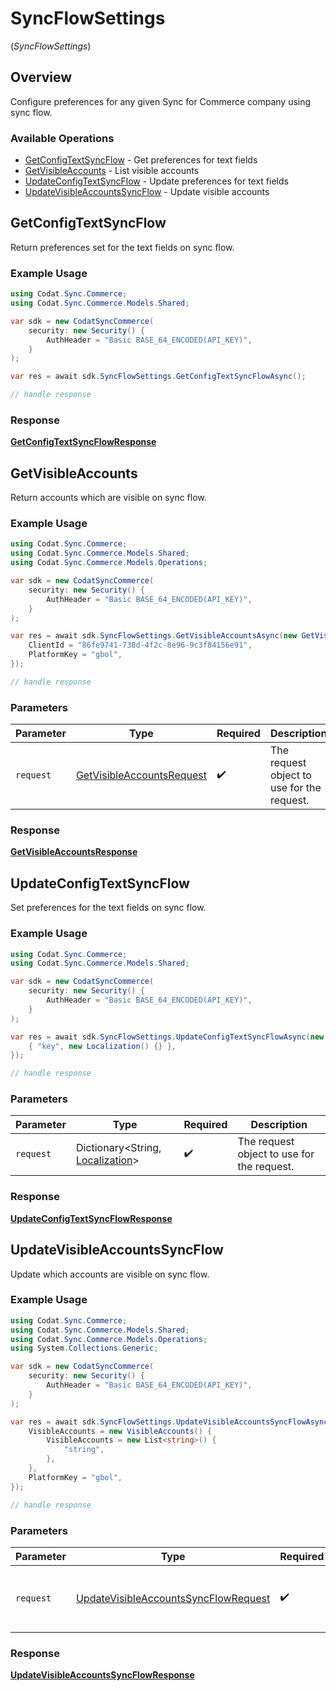 # SyncFlowSettings
(*SyncFlowSettings*)

## Overview

Configure preferences for any given Sync for Commerce company using sync flow.

### Available Operations

* [GetConfigTextSyncFlow](#getconfigtextsyncflow) - Get preferences for text fields
* [GetVisibleAccounts](#getvisibleaccounts) - List visible accounts
* [UpdateConfigTextSyncFlow](#updateconfigtextsyncflow) - Update preferences for text fields
* [UpdateVisibleAccountsSyncFlow](#updatevisibleaccountssyncflow) - Update visible accounts

## GetConfigTextSyncFlow

Return preferences set for the text fields on sync flow.

### Example Usage

```csharp
using Codat.Sync.Commerce;
using Codat.Sync.Commerce.Models.Shared;

var sdk = new CodatSyncCommerce(
    security: new Security() {
        AuthHeader = "Basic BASE_64_ENCODED(API_KEY)",
    }
);

var res = await sdk.SyncFlowSettings.GetConfigTextSyncFlowAsync();

// handle response
```


### Response

**[GetConfigTextSyncFlowResponse](../../Models/Operations/GetConfigTextSyncFlowResponse.md)**


## GetVisibleAccounts

Return accounts which are visible on sync flow.

### Example Usage

```csharp
using Codat.Sync.Commerce;
using Codat.Sync.Commerce.Models.Shared;
using Codat.Sync.Commerce.Models.Operations;

var sdk = new CodatSyncCommerce(
    security: new Security() {
        AuthHeader = "Basic BASE_64_ENCODED(API_KEY)",
    }
);

var res = await sdk.SyncFlowSettings.GetVisibleAccountsAsync(new GetVisibleAccountsRequest() {
    ClientId = "86fe9741-738d-4f2c-8e96-9c3f84156e91",
    PlatformKey = "gbol",
});

// handle response
```

### Parameters

| Parameter                                                                         | Type                                                                              | Required                                                                          | Description                                                                       |
| --------------------------------------------------------------------------------- | --------------------------------------------------------------------------------- | --------------------------------------------------------------------------------- | --------------------------------------------------------------------------------- |
| `request`                                                                         | [GetVisibleAccountsRequest](../../Models/Operations/GetVisibleAccountsRequest.md) | :heavy_check_mark:                                                                | The request object to use for the request.                                        |


### Response

**[GetVisibleAccountsResponse](../../Models/Operations/GetVisibleAccountsResponse.md)**


## UpdateConfigTextSyncFlow

Set preferences for the text fields on sync flow.

### Example Usage

```csharp
using Codat.Sync.Commerce;
using Codat.Sync.Commerce.Models.Shared;

var sdk = new CodatSyncCommerce(
    security: new Security() {
        AuthHeader = "Basic BASE_64_ENCODED(API_KEY)",
    }
);

var res = await sdk.SyncFlowSettings.UpdateConfigTextSyncFlowAsync(new Dictionary<string, Localization>() {
    { "key", new Localization() {} },
});

// handle response
```

### Parameters

| Parameter                                                               | Type                                                                    | Required                                                                | Description                                                             |
| ----------------------------------------------------------------------- | ----------------------------------------------------------------------- | ----------------------------------------------------------------------- | ----------------------------------------------------------------------- |
| `request`                                                               | Dictionary<String, [Localization](../../Models/Shared/Localization.md)> | :heavy_check_mark:                                                      | The request object to use for the request.                              |


### Response

**[UpdateConfigTextSyncFlowResponse](../../Models/Operations/UpdateConfigTextSyncFlowResponse.md)**


## UpdateVisibleAccountsSyncFlow

Update which accounts are visible on sync flow.

### Example Usage

```csharp
using Codat.Sync.Commerce;
using Codat.Sync.Commerce.Models.Shared;
using Codat.Sync.Commerce.Models.Operations;
using System.Collections.Generic;

var sdk = new CodatSyncCommerce(
    security: new Security() {
        AuthHeader = "Basic BASE_64_ENCODED(API_KEY)",
    }
);

var res = await sdk.SyncFlowSettings.UpdateVisibleAccountsSyncFlowAsync(new UpdateVisibleAccountsSyncFlowRequest() {
    VisibleAccounts = new VisibleAccounts() {
        VisibleAccounts = new List<string>() {
            "string",
        },
    },
    PlatformKey = "gbol",
});

// handle response
```

### Parameters

| Parameter                                                                                               | Type                                                                                                    | Required                                                                                                | Description                                                                                             |
| ------------------------------------------------------------------------------------------------------- | ------------------------------------------------------------------------------------------------------- | ------------------------------------------------------------------------------------------------------- | ------------------------------------------------------------------------------------------------------- |
| `request`                                                                                               | [UpdateVisibleAccountsSyncFlowRequest](../../Models/Operations/UpdateVisibleAccountsSyncFlowRequest.md) | :heavy_check_mark:                                                                                      | The request object to use for the request.                                                              |


### Response

**[UpdateVisibleAccountsSyncFlowResponse](../../Models/Operations/UpdateVisibleAccountsSyncFlowResponse.md)**

